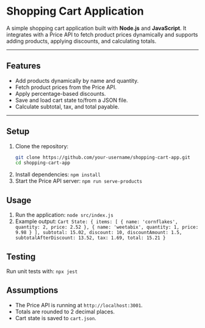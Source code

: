 # Shopping Cart Application

A simple shopping cart application built with **Node.js** and **JavaScript**. It integrates with a Price API to fetch product prices dynamically and supports adding products, applying discounts, and calculating totals.

---

## Features

- Add products dynamically by name and quantity.
- Fetch product prices from the Price API.
- Apply percentage-based discounts.
- Save and load cart state to/from a JSON file.
- Calculate subtotal, tax, and total payable.

---

## Setup

1. Clone the repository:
   ```bash
   git clone https://github.com/your-username/shopping-cart-app.git
   cd shopping-cart-app
2. Install dependencies:
   `npm install`
3. Start the Price API server:
   `npm run serve-products`

## Usage

1. Run the application:
   `node src/index.js`
2. Example output:
   `Cart State: {
      items: [
         { name: 'cornflakes', quantity: 2, price: 2.52 },
         { name: 'weetabix', quantity: 1, price: 9.98 }
     ],
     subtotal: 15.02,
     discount: 10,
     discountAmount: 1.5,
     subtotalAfterDiscount: 13.52,
     tax: 1.69,
     total: 15.21
   }`
   
## Testing

Run unit tests with:
   `npx jest`

## Assumptions

* The Price API is running at `http://localhost:3001`.
* Totals are rounded to 2 decimal places.
* Cart state is saved to `cart.json`.
